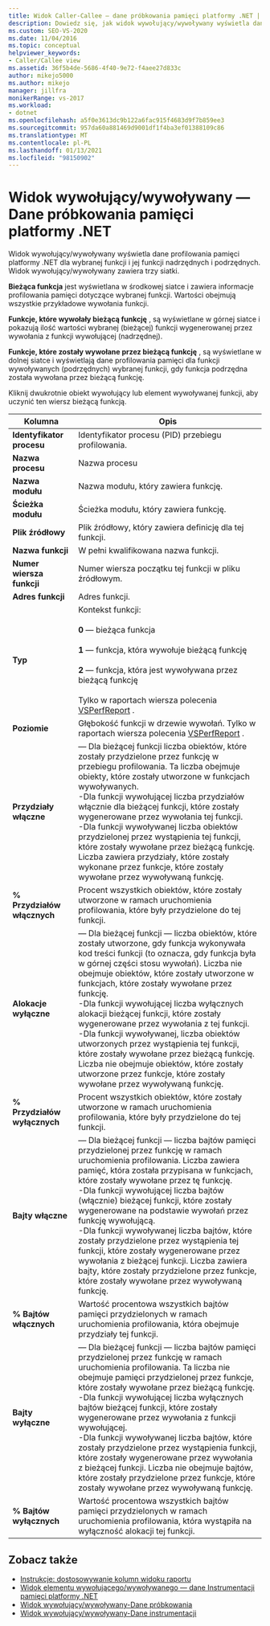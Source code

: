 ```yaml
---
title: Widok Caller-Callee — dane próbkowania pamięci platformy .NET | Microsoft Docs
description: Dowiedz się, jak widok wywołujący/wywoływany wyświetla dane próbkowania pamięci platformy .NET dla wybranej funkcji i jej funkcji nadrzędnych i podrzędnych w Eksplorator wydajności.
ms.custom: SEO-VS-2020
ms.date: 11/04/2016
ms.topic: conceptual
helpviewer_keywords:
- Caller/Callee view
ms.assetid: 36f5b4de-5686-4f40-9e72-f4aee27d833c
author: mikejo5000
ms.author: mikejo
manager: jillfra
monikerRange: vs-2017
ms.workload:
- dotnet
ms.openlocfilehash: a5f0e3613dc9b122a6fac915f4683d9f7b859ee3
ms.sourcegitcommit: 957da60a881469d9001df1f4ba3ef01388109c86
ms.translationtype: MT
ms.contentlocale: pl-PL
ms.lasthandoff: 01/13/2021
ms.locfileid: "98150902"
---
```

# <a name="callercallee-view---net-memory-sampling-data"></a>Widok wywołujący/wywoływany — Dane próbkowania pamięci platformy .NET
Widok wywołujący/wywoływany wyświetla dane profilowania pamięci platformy .NET dla wybranej funkcji i jej funkcji nadrzędnych i podrzędnych. Widok wywołujący/wywoływany zawiera trzy siatki.

 **Bieżąca funkcja** jest wyświetlana w środkowej siatce i zawiera informacje profilowania pamięci dotyczące wybranej funkcji. Wartości obejmują wszystkie przykładowe wywołania funkcji.

 **Funkcje, które wywołały bieżącą funkcję** , są wyświetlane w górnej siatce i pokazują ilość wartości wybranej (bieżącej) funkcji wygenerowanej przez wywołania z funkcji wywołującej (nadrzędnej).

 **Funkcje, które zostały wywołane przez bieżącą funkcję** , są wyświetlane w dolnej siatce i wyświetlają dane profilowania pamięci dla funkcji wywoływanych (podrzędnych) wybranej funkcji, gdy funkcja podrzędna została wywołana przez bieżącą funkcję.

 Kliknij dwukrotnie obiekt wywołujący lub element wywoływanej funkcji, aby uczynić ten wiersz bieżącą funkcją.

|Kolumna|Opis|
|------------|-----------------|
|**Identyfikator procesu**|Identyfikator procesu (PID) przebiegu profilowania.|
|**Nazwa procesu**|Nazwa procesu|
|**Nazwa modułu**|Nazwa modułu, który zawiera funkcję.|
|**Ścieżka modułu**|Ścieżka modułu, który zawiera funkcję.|
|**Plik źródłowy**|Plik źródłowy, który zawiera definicję dla tej funkcji.|
|**Nazwa funkcji**|W pełni kwalifikowana nazwa funkcji.|
|**Numer wiersza funkcji**|Numer wiersza początku tej funkcji w pliku źródłowym.|
|**Adres funkcji**|Adres funkcji.|
|**Typ**|Kontekst funkcji:<br /><br /> **0** — bieżąca funkcja<br /><br /> **1** — funkcja, która wywołuje bieżącą funkcję<br /><br /> **2** — funkcja, która jest wywoływana przez bieżącą funkcję<br /><br /> Tylko w raportach wiersza polecenia [VSPerfReport](../profiling/vsperfreport.md) .|
|**Poziomie**|Głębokość funkcji w drzewie wywołań. Tylko w raportach wiersza polecenia [VSPerfReport](../profiling/vsperfreport.md) .|
|**Przydziały włączne**|— Dla bieżącej funkcji liczba obiektów, które zostały przydzielone przez funkcję w przebiegu profilowania. Ta liczba obejmuje obiekty, które zostały utworzone w funkcjach wywoływanych.<br />-Dla funkcji wywołującej liczba przydziałów włącznie dla bieżącej funkcji, które zostały wygenerowane przez wywołania tej funkcji.<br />-Dla funkcji wywoływanej liczba obiektów przydzielonej przez wystąpienia tej funkcji, które zostały wywołane przez bieżącą funkcję. Liczba zawiera przydziały, które zostały wykonane przez funkcje, które zostały wywołane przez wywoływaną funkcję.|
|**% Przydziałów włącznych**|Procent wszystkich obiektów, które zostały utworzone w ramach uruchomienia profilowania, które były przydzielone do tej funkcji.|
|**Alokacje wyłączne**|— Dla bieżącej funkcji — liczba obiektów, które zostały utworzone, gdy funkcja wykonywała kod treści funkcji (to oznacza, gdy funkcja była w górnej części stosu wywołań). Liczba nie obejmuje obiektów, które zostały utworzone w funkcjach, które zostały wywołane przez funkcję.<br />-Dla funkcji wywołującej liczba wyłącznych alokacji bieżącej funkcji, które zostały wygenerowane przez wywołania z tej funkcji.<br />-Dla funkcji wywoływanej, liczba obiektów utworzonych przez wystąpienia tej funkcji, które zostały wywołane przez bieżącą funkcję. Liczba nie obejmuje obiektów, które zostały utworzone przez funkcje, które zostały wywołane przez wywoływaną funkcję.|
|**% Przydziałów wyłącznych**|Procent wszystkich obiektów, które zostały utworzone w ramach uruchomienia profilowania, które były przydzielone do tej funkcji.|
|**Bajty włączne**|— Dla bieżącej funkcji — liczba bajtów pamięci przydzielonej przez funkcję w ramach uruchomienia profilowania. Liczba zawiera pamięć, która została przypisana w funkcjach, które zostały wywołane przez tę funkcję.<br />-Dla funkcji wywołującej liczba bajtów (włącznie) bieżącej funkcji, które zostały wygenerowane na podstawie wywołań przez funkcję wywołującą.<br />-Dla funkcji wywoływanej liczba bajtów, które zostały przydzielone przez wystąpienia tej funkcji, które zostały wygenerowane przez wywołania z bieżącej funkcji. Liczba zawiera bajty, które zostały przydzielone przez funkcje, które zostały wywołane przez wywoływaną funkcję.|
|**% Bajtów włącznych**|Wartość procentowa wszystkich bajtów pamięci przydzielonych w ramach uruchomienia profilowania, która obejmuje przydziały tej funkcji.|
|**Bajty wyłączne**|— Dla bieżącej funkcji — liczba bajtów pamięci przydzielonej przez funkcję w ramach uruchomienia profilowania. Ta liczba nie obejmuje pamięci przydzielonej przez funkcje, które zostały wywołane przez bieżącą funkcję.<br />-Dla funkcji wywołującej liczba wyłącznych bajtów bieżącej funkcji, które zostały wygenerowane przez wywołania z funkcji wywołującej.<br />-Dla funkcji wywoływanej liczba bajtów, które zostały przydzielone przez wystąpienia funkcji, które zostały wygenerowane przez wywołania z bieżącej funkcji. Liczba nie obejmuje bajtów, które zostały przydzielone przez funkcje, które zostały wywołane przez wywoływaną funkcję.|
|**% Bajtów wyłącznych**|Wartość procentowa wszystkich bajtów pamięci przydzielonych w ramach uruchomienia profilowania, która wystąpiła na wyłączność alokacji tej funkcji.|

## <a name="see-also"></a>Zobacz także
- [Instrukcje: dostosowywanie kolumn widoku raportu](../profiling/how-to-customize-report-view-columns.md)
- [Widok elementu wywołującego/wywoływanego — dane Instrumentacji pamięci platformy .NET](../profiling/caller-callee-view-net-memory-instrumentation-data.md)
- [Widok wywołujący/wywoływany-Dane próbkowania](../profiling/caller-callee-view-sampling-data.md)
- [Widok wywołujący/wywoływany-Dane instrumentacji](../profiling/caller-callee-view-instrumentation-data.md)
